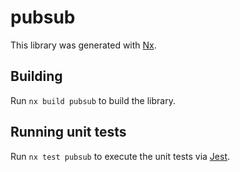 # pubsub

This library was generated with [Nx](https://nx.dev).

## Building

Run `nx build pubsub` to build the library.

## Running unit tests

Run `nx test pubsub` to execute the unit tests via [Jest](https://jestjs.io).
